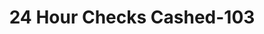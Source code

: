 ---
f_zip-code: 33711
f_state-code: FL
title: 24 Hour Checks Cashed-103
f_phone: 727-327-5203
f_city-only: Petersburg
f_address: 370 34Th Street South Saint Petersburg
f_location-unique-id: '103'
slug: 24-hour-checks-cashed-103
updated-on: '2024-05-30T13:46:58.046Z'
created-on: '2024-05-30T13:36:59.803Z'
published-on: '2024-05-30T13:54:32.469Z'
f_city-state: cms/city/petersburg-fl.md
f_company: cms/company/24-hour-checks-cashed.md
f_state: cms/state/florida.md
layout: '[payday-loan].html'
tags: payday-loan
---